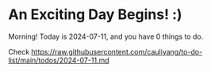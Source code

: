 # An Exciting Day Begins! :)

Morning! Today is 2024-07-11, and you have 0 things to do.

Check https://raw.githubusercontent.com/cauliyang/to-do-list/main/todos/2024-07-11.md
